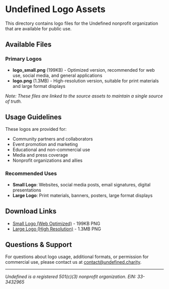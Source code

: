 # Undefined Logo Assets

This directory contains logo files for the Undefined nonprofit organization that are available for public use.

## Available Files

### Primary Logos

- **logo_small.png** (199KB) - Optimized version, recommended for web use, social media, and general applications
- **logo.png** (1.3MB) - High-resolution version, suitable for print materials and large format displays

_Note: These files are linked to the source assets to maintain a single source of truth._

## Usage Guidelines

These logos are provided for:

- Community partners and collaborators
- Event promotion and marketing
- Educational and non-commercial use
- Media and press coverage
- Nonprofit organizations and allies

### Recommended Uses

- **Small Logo**: Websites, social media posts, email signatures, digital presentations
- **Large Logo**: Print materials, banners, posters, large format displays

## Download Links

- [Small Logo (Web Optimized)](./logo_small.png) - 199KB PNG
- [Large Logo (High Resolution)](./logo.png) - 1.3MB PNG

## Questions & Support

For questions about logo usage, additional formats, or permission for commercial use, please contact us at contact@undefined.charity.

---

_Undefined is a registered 501(c)(3) nonprofit organization. EIN: 33-3432965_
